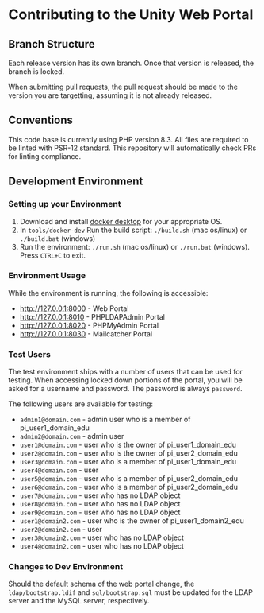 # Contributing to the Unity Web Portal

## Branch Structure

Each release version has its own branch. Once that version is released, the branch is locked.

When submitting pull requests, the pull request should be made to the version you are targetting, assuming it is not already released.

## Conventions

This code base is currently using PHP version 8.3. All files are required to be linted with PSR-12 standard. This repository will automatically check PRs for linting compliance.

## Development Environment

### Setting up your Environment

1. Download and install [docker desktop](https://www.docker.com/products/docker-desktop/) for your appropriate OS.
1. In `tools/docker-dev` Run the build script: `./build.sh` (mac os/linux) or `./build.bat` (windows)
1. Run the environment: `./run.sh` (mac os/linux) or `./run.bat` (windows). Press `CTRL+C` to exit.

### Environment Usage

While the environment is running, the following is accessible:

* http://127.0.0.1:8000 - Web Portal
* http://127.0.0.1:8010 - PHPLDAPAdmin Portal
* http://127.0.0.1:8020 - PHPMyAdmin Portal
* http://127.0.0.1:8030 - Mailcatcher Portal

### Test Users

The test environment ships with a number of users that can be used for testing. When accessing locked down portions of the portal, you will be asked for a username and password. The password is always `password`.

The following users are available for testing:

* `admin1@domain.com` - admin user who is a member of pi_user1_domain_edu
* `admin2@domain.com` - admin user
* `user1@domain.com` - user who is the owner of pi_user1_domain_edu
* `user2@domain.com` - user who is the owner of pi_user2_domain_edu
* `user3@domain.com` - user who is a member of pi_user1_domain_edu
* `user4@domain.com` - user
* `user5@domain.com` - user who is a member of pi_user2_domain_edu
* `user6@domain.com` - user who is a member of pi_user2_domain_edu
* `user7@domain.com` - user who has no LDAP object
* `user8@domain.com` - user who has no LDAP object
* `user9@domain.com` - user who has no LDAP object
* `user1@domain2.com` - user who is the owner of pi_user1_domain2_edu
* `user2@domain2.com` - user
* `user3@domain2.com` - user who has no LDAP object
* `user4@domain2.com` - user who has no LDAP object

### Changes to Dev Environment

Should the default schema of the web portal change, the `ldap/bootstrap.ldif` and `sql/bootstrap.sql` must be updated for the LDAP server and the MySQL server, respectively.
